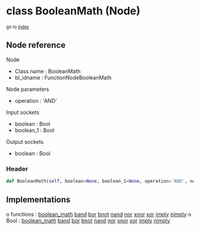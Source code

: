 # class BooleanMath (Node)

<sub>go to [index](/docs/index.md)</sub>

## Node reference

Node
 - Class name : BooleanMath
 - bl_idname : FunctionNodeBooleanMath

Node parameters
 - operation : 'AND'

Input sockets
 - boolean : Bool
 - boolean_1 : Bool

Output sockets
 - boolean : Bool

### Header

``` python
def BooleanMath(self, boolean=None, boolean_1=None, operation='AND', node_label=None, node_color=None):
```

## Implementations

o functions : [boolean_math](#boolean_math) [band](#band) [bor](#bor) [bnot](#bnot) [nand](#nand) [nor](#nor) [xnor](#xnor) [xor](#xor) [imply](#imply) [nimply](#nimply)
o Bool : [boolean_math](#boolean_math) [band](#band) [bor](#bor) [bnot](#bnot) [nand](#nand) [nor](#nor) [xnor](#xnor) [xor](#xor) [imply](#imply) [nimply](#nimply) 

